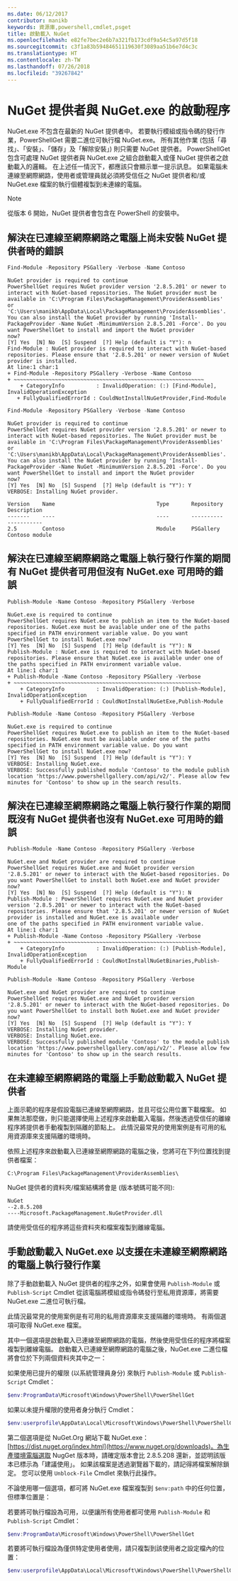 ```yaml
---
ms.date: 06/12/2017
contributor: manikb
keywords: 資源庫,powershell,cmdlet,psget
title: 啟動載入 NuGet
ms.openlocfilehash: e82fe7bec2e6b7a321fb173cdf9a54c5a97d5f18
ms.sourcegitcommit: c3f1a83b59484651119630f3089aa51b6e7d4c3c
ms.translationtype: HT
ms.contentlocale: zh-TW
ms.lasthandoff: 07/26/2018
ms.locfileid: "39267842"
---
```

# <a name="bootstrap-the-nuget-provider-and-nugetexe"></a>NuGet 提供者與 NuGet.exe 的啟動程序

NuGet.exe 不包含在最新的 NuGet 提供者中。 若要執行模組或指令碼的發行作業，PowerShellGet 需要二進位可執行檔 NuGet.exe。 所有其他作業 (包括「尋找」、「安裝」、「儲存」及「解除安裝」) 則只需要 NuGet 提供者。
PowerShellGet 包含可處理 NuGet 提供者與 NuGet.exe 之組合啟動載入或僅 NuGet 提供者之啟動載入的邏輯。 在上述任一情況下，都應該只會顯示單一提示訊息。 如果電腦未連線至網際網路，使用者或管理員就必須將受信任之 NuGet 提供者和/或 NuGet.exe 檔案的執行個體複製到未連線的電腦。

> [!NOTE]
> 從版本 6 開始，NuGet 提供者會包含在 PowerShell 的安裝中。

## <a name="resolving-error-when-the-nuget-provider-has-not-been-installed-on-a-machine-that-is-internet-connected"></a>解決在已連線至網際網路之電腦上尚未安裝 NuGet 提供者時的錯誤

```powershell
Find-Module -Repository PSGallery -Verbose -Name Contoso
```

```output
NuGet provider is required to continue
PowerShellGet requires NuGet provider version '2.8.5.201' or newer to interact with NuGet-based repositories. The NuGet provider must be available in 'C:\Program Files\PackageManagement\ProviderAssemblies' or
'C:\Users\manikb\AppData\Local\PackageManagement\ProviderAssemblies'. You can also install the NuGet provider by running 'Install-PackageProvider -Name NuGet -MinimumVersion 2.8.5.201 -Force'. Do you want PowerShellGet to install and import the NuGet provider
now?
[Y] Yes  [N] No  [S] Suspend  [?] Help (default is "Y"): n
Find-Module : NuGet provider is required to interact with NuGet-based repositories. Please ensure that '2.8.5.201' or newer version of NuGet provider is installed.
At line:1 char:1
+ Find-Module -Repository PSGallery -Verbose -Name Contoso
+ ~~~~~~~~~~~~~~~~~~~~~~~~~~~~~~~~~~~~~~~~~~~~~~~~~~~~~~~~~~~~
    + CategoryInfo          : InvalidOperation: (:) [Find-Module], InvalidOperationException
   + FullyQualifiedErrorId : CouldNotInstallNuGetProvider,Find-Module
```

```powershell
Find-Module -Repository PSGallery -Verbose -Name Contoso
```

```output
NuGet provider is required to continue
PowerShellGet requires NuGet provider version '2.8.5.201' or newer to interact with NuGet-based repositories. The NuGet provider must be available in 'C:\Program Files\PackageManagement\ProviderAssemblies' or
'C:\Users\manikb\AppData\Local\PackageManagement\ProviderAssemblies'. You can also install the NuGet provider by running 'Install-PackageProvider -Name NuGet -MinimumVersion 2.8.5.201 -Force'. Do you want PowerShellGet to install and import the NuGet provider
now?
[Y] Yes  [N] No  [S] Suspend  [?] Help (default is "Y"): Y
VERBOSE: Installing NuGet provider.

Version    Name                                Type       Repository           Description
-------    ----                                ----       ----------           -----------
2.5        Contoso                             Module     PSGallery        Contoso module
```

## <a name="resolving-error-when-the-nuget-provider-is-available-and-nugetexe-is-not-available-during-the-publish-operation-on-a-machine-that-is-internet-connected"></a>解決在已連線至網際網路之電腦上執行發行作業的期間有 NuGet 提供者可用但沒有 NuGet.exe 可用時的錯誤

```powershell
Publish-Module -Name Contoso -Repository PSGallery -Verbose
```

```output
NuGet.exe is required to continue
PowerShellGet requires NuGet.exe to publish an item to the NuGet-based repositories. NuGet.exe must be available under one of the paths specified in PATH environment variable value. Do you want PowerShellGet to install NuGet.exe now?
[Y] Yes  [N] No  [S] Suspend  [?] Help (default is "Y"): N
Publish-Module : NuGet.exe is required to interact with NuGet-based repositories. Please ensure that NuGet.exe is available under one of the paths specified in PATH environment variable value.
At line:1 char:1
+ Publish-Module -Name Contoso -Repository PSGallery -Verbose
+ ~~~~~~~~~~~~~~~~~~~~~~~~~~~~~~~~~~~~~~~~~~~~~~~~~~~~~~~~~~~
    + CategoryInfo          : InvalidOperation: (:) [Publish-Module], InvalidOperationException
    + FullyQualifiedErrorId : CouldNotInstallNuGetExe,Publish-Module
```

```powershell
Publish-Module -Name Contoso -Repository PSGallery -Verbose
```

```output
NuGet.exe is required to continue
PowerShellGet requires NuGet.exe to publish an item to the NuGet-based repositories. NuGet.exe must be available under one of the paths specified in PATH environment variable value. Do you want PowerShellGet to install NuGet.exe now?
[Y] Yes  [N] No  [S] Suspend  [?] Help (default is "Y"): Y
VERBOSE: Installing NuGet.exe.
VERBOSE: Successfully published module 'Contoso' to the module publish location 'https://www.powershellgallery.com/api/v2/'. Please allow few minutes for 'Contoso' to show up in the search results.
```

## <a name="resolving-error-when-both-nuget-provider-and-nugetexe-are-not-available-during-the-publish-operation-on-a-machine-that-is-internet-connected"></a>解決在已連線至網際網路之電腦上執行發行作業的期間既沒有 NuGet 提供者也沒有 NuGet.exe 可用時的錯誤

```powershell
Publish-Module -Name Contoso -Repository PSGallery -Verbose
```

```output
NuGet.exe and NuGet provider are required to continue
PowerShellGet requires NuGet.exe and NuGet provider version '2.8.5.201' or newer to interact with the NuGet-based repositories. Do you want PowerShellGet to install both NuGet.exe and NuGet provider now?
[Y] Yes  [N] No  [S] Suspend  [?] Help (default is "Y"): N
Publish-Module : PowerShellGet requires NuGet.exe and NuGet provider version '2.8.5.201' or newer to interact with the NuGet-based repositories. Please ensure that '2.8.5.201' or newer version of NuGet provider is installed and NuGet.exe is available under
one of the paths specified in PATH environment variable value.
At line:1 char:1
+ Publish-Module -Name Contoso -Repository PSGallery -Verbose
+ ~~~~~~~~~~~~~~~~~~~~~~~~~~~~~~~~~~~~~~~~~~~~~~~~~~~~~~~~~~~
    + CategoryInfo          : InvalidOperation: (:) [Publish-Module], InvalidOperationException
    + FullyQualifiedErrorId : CouldNotInstallNuGetBinaries,Publish-Module
```

```powershell
Publish-Module -Name Contoso -Repository PSGallery -Verbose
```

```output
NuGet.exe and NuGet provider are required to continue
PowerShellGet requires NuGet.exe and NuGet provider version '2.8.5.201' or newer to interact with the NuGet-based repositories. Do you want PowerShellGet to install both NuGet.exe and NuGet provider now?
[Y] Yes  [N] No  [S] Suspend  [?] Help (default is "Y"): Y
VERBOSE: Installing NuGet provider.
VERBOSE: Installing NuGet.exe.
VERBOSE: Successfully published module 'Contoso' to the module publish location 'https://www.powershellgallery.com/api/v2/'. Please allow few minutes for 'Contoso' to show up in the search results.
```

## <a name="manually-bootstrapping-the-nuget-provider-on-a-machine-that-is-not-connected-to-the-internet"></a>在未連線至網際網路的電腦上手動啟動載入 NuGet 提供者

上面示範的程序是假設電腦已連線至網際網路，並且可從公用位置下載檔案。 如果無法那麼做，則只能選擇使用上述程序來啟動載入電腦，然後透過受信任的離線程序將提供者手動複製到隔離的節點上。 此情況最常見的使用案例是有可用的私用資源庫來支援隔離的環境時。

依照上述程序來啟動載入已連線至網際網路的電腦之後，您將可在下列位置找到提供者檔案：

`C:\Program Files\PackageManagement\ProviderAssemblies\`

NuGet 提供者的資料夾/檔案結構將會是 (版本號碼可能不同):

```
NuGet
--2.8.5.208
----Microsoft.PackageManagement.NuGetProvider.dll
```

請使用受信任的程序將這些資料夾和檔案複製到離線電腦。

## <a name="manually-bootstrapping-nugetexe-to-support-publish-operations-on-a-machine-that-is-not-connected-to-the-internet"></a>手動啟動載入 NuGet.exe 以支援在未連線至網際網路的電腦上執行發行作業

除了手動啟動載入 NuGet 提供者的程序之外，如果會使用 `Publish-Module` 或 `Publish-Script` Cmdlet 從該電腦將模組或指令碼發行至私用資源庫，將需要 NuGet.exe 二進位可執行檔。

此情況最常見的使用案例是有可用的私用資源庫來支援隔離的環境時。 有兩個選項可取得 NuGet.exe 檔案。

其中一個選項是啟動載入已連線至網際網路的電腦，然後使用受信任的程序將檔案複製到離線電腦。 啟動載入已連線至網際網路的電腦之後，NuGet.exe 二進位檔將會位於下列兩個資料夾其中之一：

如果使用已提升的權限 (以系統管理員身分) 來執行 `Publish-Module` 或 `Publish-Script` Cmdlet：

```powershell
$env:ProgramData\Microsoft\Windows\PowerShell\PowerShellGet
```

如果以未提升權限的使用者身分執行 Cmdlet：

```powershell
$env:userprofile\AppData\Local\Microsoft\Windows\PowerShell\PowerShellGet\
```

第二個選項是從 NuGet.Org 網站下載 NuGet.exe：[https://dist.nuget.org/index.html](https://www.nuget.org/downloads)。為生產環境電腦選取 NugGet 版本時，請確定版本會比 2.8.5.208 還新，並認明該版本已標示為「建議使用」。 如果該檔案是透過瀏覽器下載的，請記得將檔案解除鎖定。 您可以使用 `Unblock-File` Cmdlet 來執行此操作。

不論使用哪一個選項，都可將 NuGet.exe 檔案複製到 `$env:path` 中的任何位置，但標準位置是：

若要將可執行檔設為可用，以便讓所有使用者都可使用 `Publish-Module` 和 `Publish-Script` Cmdlet：

```powershell
$env:ProgramData\Microsoft\Windows\PowerShell\PowerShellGet
```

若要將可執行檔設為僅供特定使用者使用，請只複製到該使用者之設定檔內的位置：

```powershell
$env:userprofile\AppData\Local\Microsoft\Windows\PowerShell\PowerShellGet\
```
